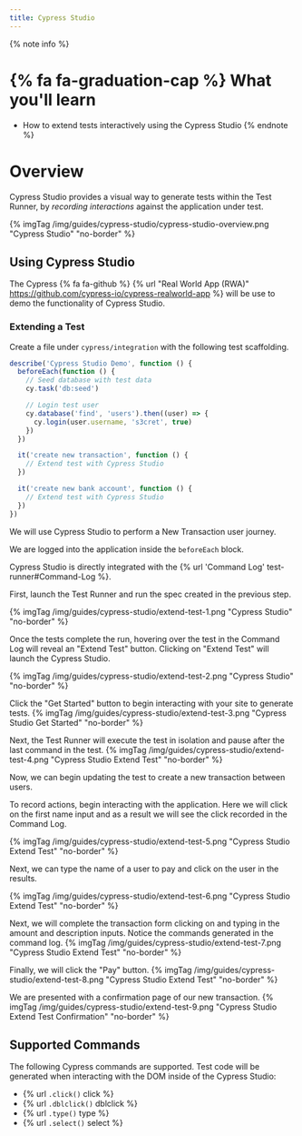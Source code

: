 ```yaml
---
title: Cypress Studio
---
```


{% note info %}
# {% fa fa-graduation-cap %} What you'll learn

- How to extend tests interactively using the Cypress Studio
{% endnote %}

# Overview

Cypress Studio provides a visual way to generate tests within the Test Runner, by *recording interactions* against the application under test.


{% imgTag /img/guides/cypress-studio/cypress-studio-overview.png "Cypress Studio" "no-border" %}

## Using Cypress Studio

The Cypress {% fa fa-github %} {% url "Real World App (RWA)" https://github.com/cypress-io/cypress-realworld-app %} will be use to demo the functionality of Cypress Studio.

### Extending a Test

Create a file under `cypress/integration` with the following test scaffolding.

```js
describe('Cypress Studio Demo', function () {
  beforeEach(function () {
    // Seed database with test data
    cy.task('db:seed')

    // Login test user
    cy.database('find', 'users').then((user) => {
      cy.login(user.username, 's3cret', true)
    })
  })

  it('create new transaction', function () {
    // Extend test with Cypress Studio
  })

  it('create new bank account', function () {
    // Extend test with Cypress Studio
  })
})
```

We will use Cypress Studio to perform a New Transaction user journey.

We are logged into the application inside the `beforeEach` block.

Cypress Studio is directly integrated with the {% url 'Command Log' test-runner#Command-Log %}.

First, launch the Test Runner and run the spec created in the previous step.

{% imgTag /img/guides/cypress-studio/extend-test-1.png "Cypress Studio" "no-border" %}

Once the tests complete the run, hovering over the test in the Command Log will reveal an "Extend Test" button. Clicking on "Extend Test" will launch the Cypress Studio.

{% imgTag /img/guides/cypress-studio/extend-test-2.png "Cypress Studio" "no-border" %}

Click the "Get Started" button to begin interacting with your site to generate tests.
{% imgTag /img/guides/cypress-studio/extend-test-3.png "Cypress Studio Get Started" "no-border" %}

Next, the Test Runner will execute the test in isolation and pause after the last command in the test.
{% imgTag /img/guides/cypress-studio/extend-test-4.png "Cypress Studio Extend Test" "no-border" %}

Now, we can begin updating the test to create a new transaction between users.

To record actions, begin interacting with the application.  Here we will click on the first name input and as a result we will see the click recorded in the Command Log.

{% imgTag /img/guides/cypress-studio/extend-test-5.png "Cypress Studio Extend Test" "no-border" %}

Next, we can type the name of a user to pay and click on the user in the results.

{% imgTag /img/guides/cypress-studio/extend-test-6.png "Cypress Studio Extend Test" "no-border" %}


Next, we will complete the transaction form clicking on and typing in the amount and description inputs.  Notice the commands generated in the command log.
{% imgTag /img/guides/cypress-studio/extend-test-7.png "Cypress Studio Extend Test" "no-border" %}


Finally, we will click the "Pay" button.
{% imgTag /img/guides/cypress-studio/extend-test-8.png "Cypress Studio Extend Test" "no-border" %}

We are presented with a confirmation page of our new transaction.
{% imgTag /img/guides/cypress-studio/extend-test-9.png "Cypress Studio Extend Test Confirmation" "no-border" %}

## Supported Commands

The following Cypress commands are supported. Test code will be generated when interacting with the DOM inside of the Cypress Studio:

- {% url `.click()` click %}
- {% url `.dblclick()` dblclick %}
- {% url `.type()` type %}
- {% url `.select()` select %}

